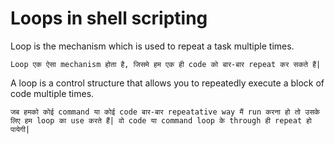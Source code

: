 # Loops in shell scripting

Loop is the mechanism which is used to repeat a task multiple times.

```Loop एक ऐसा mechanism होता है, जिसमे हम एक ही code को बार-बार repeat कर सकते हैं|```

A loop is a control structure that allows you to repeatedly execute a block of code multiple times.

```जब हमको कोई command या कोई code बार-बार repeatative way मैं run करना हो तो उसके लिए हम loop का use करते हैं| वो code या command loop के through ही repeat हो पायेगी|```

